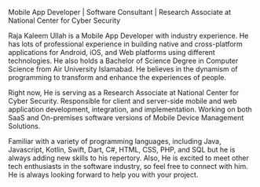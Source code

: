 Mobile App Developer | Software Consultant | Research Associate at National Center for Cyber Security

Raja Kaleem Ullah is a Mobile App Developer with industry experience. He has lots of professional experience in building native and cross-platform applications for Android, iOS, and Web platforms using different technologies. He also holds a Bachelor of Science Degree in Computer Science from Air University Islamabad. He believes in the dynamism of programming to transform and enhance the experiences of people.

Right now, He is serving as a Research Associate at National Center for Cyber Security. Responsible for client and server-side mobile and web application development, integration, and implementation. Working on both SaaS and On-premises software versions of Mobile Device Management Solutions.

Familiar with a variety of programming languages, including Java, Javascript, Kotlin, Swift, Dart, C#, HTML, CSS, PHP, and SQL but he is always adding new skills to his repertory. Also, He is excited to meet other tech enthusiasts in the software industry, so feel free to connect with him. He is always looking forward to help you with your project. 
